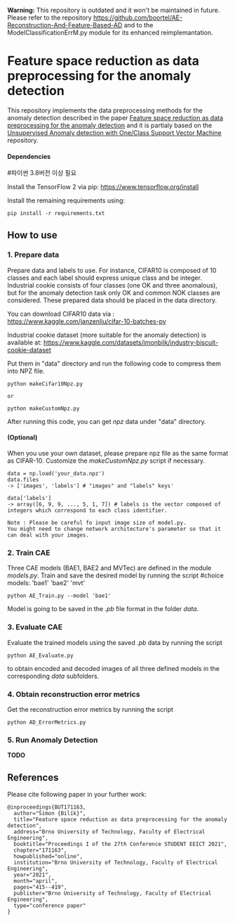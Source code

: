 **Warning:** This repository is outdated and it won't be maintained in future. Please refer to the repository https://github.com/boortel/AE-Reconstruction-And-Feature-Based-AD and to the ModelClassificationErrM.py module for its enhanced reimplemantation.

# Feature space reduction as data preprocessing for the anomaly detection

This repository implements the data preprocessing methods for the anomaly detection described in the paper [Feature space reduction as data preprocessing for the anomaly detection](https://arxiv.org/abs/2203.06747) and it is partialy based on the [Unsupervised Anomaly detection with One/Class Support Vector Machine](https://github.com/hiram64/ocsvm-anomaly-detection) repository.

#### Dependencies
#파이썬 3.8버전 이상 필요

Install the TensorFlow 2 via pip: https://www.tensorflow.org/install

Install the remaining requirements using:
```
pip install -r requirements.txt
```

## How to use
### 1. Prepare data
Prepare data and labels to use. For instance, CIFAR10 is composed of 10 classes and each label should express unique class and be integer. Industrial cookie consists of four classes (one OK and three anomalous), but for the anomaly detection task only OK and common NOK classes are considered. These prepared data should be placed in the data directory.

You can download CIFAR10 data via :  
https://www.kaggle.com/janzenliu/cifar-10-batches-py

Industrial cookie dataset (more suitable for the anomaly detection) is available at:
https://www.kaggle.com/datasets/imonbilk/industry-biscuit-cookie-dataset

Put them in "data" directory and run the following code to compress them into NPZ file.
```
python makeCifar10Npz.py

or

python makeCustomNpz.py
```
After running this code, you can get *npz* data under "data" directory.


#### (Optional)
When you use your own dataset, please prepare npz file as the same format as CIFAR-10. Customize the *makeCustomNpz.py* script if necessary.
```
data = np.load('your_data.npz')
data.files
-> ['images', 'labels'] # "images" and "labels" keys'

data['labels']
-> array([6, 9, 9, ..., 5, 1, 7]) # labels is the vector composed of integers which correspond to each class identifier.

Note : Please be careful fo input image size of model.py.
You might need to change network architecture's parameter so that it can deal with your images.
```


### 2. Train CAE
Three CAE models (BAE1, BAE2 and MVTec) are defined in the module *models.py*. Train and save the desired model by running the script
#choice models: 'bae1' 'bae2' 'mvt'
```
python AE_Train.py --model 'bae1'
```
Model is going to be saved in the *.pb* file format in the folder *data*.


### 3. Evaluate CAE
Evaluate the trained models using the saved *.pb* data by running the script
```
python AE_Evaluate.py
```
to obtain encoded and decoded images of all three defined models in the corresponding *data* subfolders.


### 4. Obtain reconstruction error metrics
Get the reconstruction error metrics by running the script
```
python AD_ErrorMetrics.py
```

### 5. Run Anomaly Detection
**TODO**

## References

Please cite following paper in your further work:

```
@inproceedings{BUT171163,
  author="Šimon {Bilík}",
  title="Feature space reduction as data preprocessing for the anomaly detection",
  address="Brno University of Technology, Faculty of Electrical Engineering",
  booktitle="Proceedings I of the 27th Conference STUDENT EEICT 2021",
  chapter="171163",
  howpublished="online",
  institution="Brno University of Technology, Faculty of Electrical Engineering",
  year="2021",
  month="april",
  pages="415--419",
  publisher="Brno University of Technology, Faculty of Electrical Engineering",
  type="conference paper"
}
```
